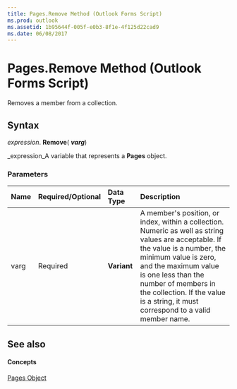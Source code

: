 ```yaml
---
title: Pages.Remove Method (Outlook Forms Script)
ms.prod: outlook
ms.assetid: 1b95644f-005f-e0b3-8f1e-4f125d22cad9
ms.date: 06/08/2017
---
```



# Pages.Remove Method (Outlook Forms Script)

Removes a member from a collection.


## Syntax

 _expression_. **Remove**( **_varg_**)

 _expression_A variable that represents a **Pages** object.


### Parameters



|**Name**|**Required/Optional**|**Data Type**|**Description**|
|:-----|:-----|:-----|:-----|
|varg|Required| **Variant**|A member's position, or index, within a collection. Numeric as well as string values are acceptable. If the value is a number, the minimum value is zero, and the maximum value is one less than the number of members in the collection. If the value is a string, it must correspond to a valid member name.|

## See also


#### Concepts


 [Pages Object](pages-object-outlook-forms-script.md)

